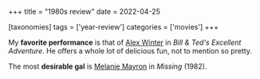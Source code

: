 +++
title = "1980s review"
date = 2022-04-25

[taxonomies]
tags = ['year-review']
categories = ['movies']
+++

My **favorite performance** is that of [Alex Winter] in
*Bill & Ted's Excellent Adventure*.
He offers a whole lot of delicious fun,
not to mention so pretty.

The most **desirable gal** is [Melanie Mayron] in *Missing* (1982).

[Alex Winter]: https://en.wikipedia.org/wiki/Alex_Winter
[Melanie Mayron]: https://en.wikipedia.org/wiki/Melanie_Mayron
